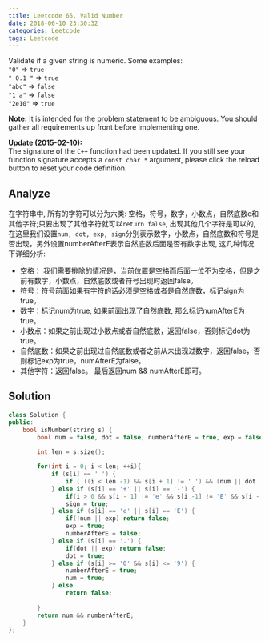 ```yaml
---
title: Leetcode 65. Valid Number
date: 2018-06-10 23:30:32
categories: Leetcode
tags: Leetcode
---
```


﻿Validate if a given string is numeric.
Some examples:  
`"0"`  =>  `true`  
`" 0.1 "`  =>  `true`  
`"abc"`  =>  `false`  
`"1 a"`  =>  `false`  
`"2e10"`  =>  `true`

**Note:**  It is intended for the problem statement to be ambiguous. You should gather all requirements up front before implementing one.

**Update (2015-02-10):**  
The signature of the  `C++`  function had been updated. If you still see your function signature accepts a  `const char *`  argument, please click the reload button to reset your code definition.
<!--more-->
## Analyze
在字符串中, 所有的字符可以分为六类: 空格，符号，数字，小数点，自然底数e和其他字符;只要出现了其他字符就可以`return false`, 出现其他几个字符是可以的, 在这里我们设置`num, dot, exp, sign`分别表示数字，小数点，自然底数和符号是否出现，另外设置numberAfterE表示自然底数后面是否有数字出现, 这几种情况下详细分析:
- 空格： 我们需要排除的情况是，当前位置是空格而后面一位不为空格，但是之前有数字，小数点，自然底数或者符号出现时返回false。
- 符号：符号前面如果有字符的话必须是空格或者是自然底数，标记sign为true。
- 数字：标记num为true, 如果前面出现了自然底数, 那么标记numAfterE为true。
- 小数点：如果之前出现过小数点或者自然底数，返回false，否则标记dot为true。
- 自然底数：如果之前出现过自然底数或者之前从未出现过数字，返回false，否则标记exp为true，numAfterE为false。
- 其他字符：返回false。
最后返回num && numAfterE即可。

## Solution
```cpp
class Solution {
public:
    bool isNumber(string s) {
        bool num = false, dot = false, numberAfterE = true, exp = false, sign = false;
        
        int len = s.size();

        for(int i = 0; i < len; ++i){
            if (s[i] == ' ') {
                if ( ((i < len -1) && s[i + 1] != ' ') && (num || dot || sign) ) return false;
            } else if (s[i] == '+' || s[i] == '-') {
                if(i > 0 && s[i - 1] != 'e' && s[i -1] != 'E' && s[i - 1] != ' '  ) return false;
                sign = true;
            } else if (s[i] == 'e' || s[i] == 'E') {
                if(!num || exp) return false;
                exp = true;
                numberAfterE = false;
            } else if (s[i] == '.') {
                if(dot || exp) return false;
                dot = true;
            } else if (s[i] >= '0' && s[i] <= '9') {
                numberAfterE = true;
                num = true;
            } else
                return false; 
            
        }
        return num && numberAfterE;
    }
};
```
